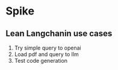 # Spike

## Lean Langchanin use cases

1. Try simple query to openai
2. Load pdf and query to llm
3. Test code generation